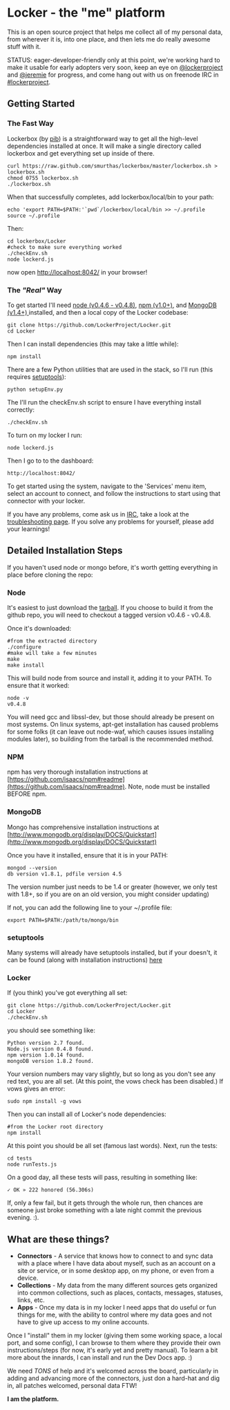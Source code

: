 Locker - the "me" platform
======================

This is an open source project that helps me collect all of my personal data, from wherever it is, into one place, and then lets me do really awesome stuff with it.

STATUS: eager-developer-friendly only at this point, we're working hard to make it usable for early adopters very soon, keep an eye on [@lockerproject](http://twitter.com/lockerproject) and [@jeremie](http://twitter.com/jeremie) for progress, and come hang out with us on freenode IRC in [#lockerproject](http://webchat.freenode.net/?channels=lockerproject).


## Getting Started

### The Fast Way

Lockerbox (by [pib](https://www.github.com/pib)) is a straightforward way to get all the high-level dependencies installed at once. It will make a single directory called lockerbox and get everything set up inside of there.

    curl https://raw.github.com/smurthas/lockerbox/master/lockerbox.sh > lockerbox.sh
    chmod 0755 lockerbox.sh
    ./lockerbox.sh

When that successfully completes, add lockerbox/local/bin to your path:

    echo 'export PATH=$PATH:'`pwd`/lockerbox/local/bin >> ~/.profile
    source ~/.profile

Then:
    
    cd lockerbox/Locker
    #check to make sure everything worked
    ./checkEnv.sh
    node lockerd.js

now open [http://localhost:8042/](http://localhost:8042/) in your browser!


### The _"Real"_ Way

To get started I'll need [node (v0.4.6 - v0.4.8)](http://nodejs.org/dist/node-v0.4.8.tar.gz), [npm (v1.0+)](https://github.com/isaacs/npm), and [MongoDB (v1.4+) ](http://mongodb.org) installed, and then a local copy of the Locker codebase:

    git clone https://github.com/LockerProject/Locker.git
    cd Locker

Then I can install dependencies (this may take a little while):

    npm install

There are a few Python utilities that are used in the stack, so I'll run (this requires [setuptools](http://pypi.python.org/pypi/setuptools)):

    python setupEnv.py
    
The I'll run the checkEnv.sh script to ensure I have everything install correctly:

    ./checkEnv.sh

To turn on my locker I run:

    node lockerd.js

Then I go to to the dashboard:

    http://localhost:8042/

To get started using the system, navigate to the 'Services' menu item, select an account to connect, and follow the instructions to start using that connector with your locker.


If you have any problems, come ask us in [IRC](http://webchat.freenode.net/?channels=lockerproject), take a look at the [troubleshooting page](https://github.com/LockerProject/Locker/wiki/Troubleshooting-faq). If you solve any problems for yourself, please add your learnings!


## Detailed Installation Steps

If you haven't used node or mongo before, it's worth getting everything in place before cloning the repo:

### Node

It's easiest to just download the [tarball](http://nodejs.org/dist/node-v0.4.8.tar.gz). If you choose to build it from the github repo, you will need to checkout a tagged version v0.4.6 - v0.4.8.

Once it's downloaded:

    #from the extracted directory
    ./configure
    #make will take a few minutes
    make
    make install

This will build node from source and install it, adding it to your PATH. To ensure that it worked:

    node -v
    v0.4.8

You will need gcc and libssl-dev, but those should already be present on most systems. On linux systems, apt-get installation has caused problems for some folks (it can leave out node-waf, which causes issues installing modules later), so building from the tarball is the recommended method.


### NPM

npm has very thorough installation instructions at [https://github.com/isaacs/npm#readme](https://github.com/isaacs/npm#readme). Note, node must be installed BEFORE npm.


### MongoDB

Mongo has comprehensive installation instructions at [http://www.mongodb.org/display/DOCS/Quickstart](http://www.mongodb.org/display/DOCS/Quickstart)

Once you have it installed, ensure that it is in your PATH:

    mongod --version
    db version v1.8.1, pdfile version 4.5
    
The version number just needs to be 1.4 or greater (however, we only test with 1.8+, so if you are on an old version, you might consider updating)

If not, you can add the following line to your ~/.profile file:

    export PATH=$PATH:/path/to/mongo/bin


### setuptools

Many systems will already have setuptools installed, but if your doesn't, it can be found (along with installation instructions) [here](http://pypi.python.org/pypi/setuptools)


### Locker

If (you think) you've got everything all set:

    git clone https://github.com/LockerProject/Locker.git
    cd Locker
    ./checkEnv.sh

you should see something like:

    Python version 2.7 found.
    Node.js version 0.4.8 found.
    npm version 1.0.14 found.
    mongoDB version 1.8.2 found.

Your version numbers may vary slightly, but so long as you don't see any red text, you are all set. (At this point, the vows check has been disabled.) If vows gives an error:

    sudo npm install -g vows

Then you can install all of Locker's node dependencies:

    #from the Locker root directory
    npm install

At this point you should be all set (famous last words). Next, run the tests:

    cd tests
    node runTests.js

On a good day, all these tests will pass, resulting in something like:

    ✓ OK » 222 honored (56.306s)

If, only a few fail, but it gets through the whole run, then chances are someone just broke something with a late night commit the previous evening. :).


## What are these things? ##

* **Connectors** - A service that knows how to connect to and sync data with a place where I have data about myself, such as an account on a site or service, or in some desktop app, on my phone, or even from a device.
* **Collections** - My data from the many different sources gets organized into common collections, such as places, contacts, messages, statuses, links, etc.
* **Apps** - Once my data is in my locker I need apps that do useful or fun things for me, with the ability to control where my data goes and not have to give up access to my online accounts.

Once I "install" them in my locker (giving them some working space, a local port, and some config), I can browse to them where they provide their own instructions/steps (for now, it's early yet and pretty manual).  To learn a bit more about the innards, I can install and run the Dev Docs app. :)

We need *TONS* of help and it's welcomed across the board, particularly in adding and advancing more of the connectors, just don a hard-hat and dig in, all patches welcomed, personal data FTW!

**I am the platform.**

